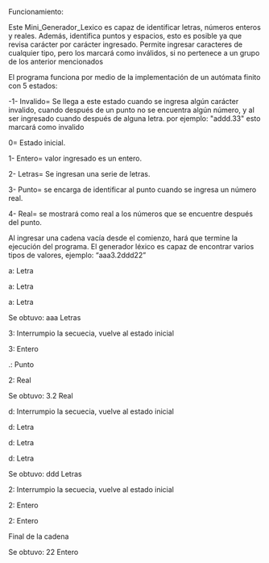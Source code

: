 Funcionamiento:


Este Mini_Generador_Lexico es capaz de identificar letras, números enteros y reales. Además, identifica puntos y espacios, esto es posible ya que revisa carácter por carácter ingresado. Permite ingresar caracteres de cualquier tipo, pero los marcará como inválidos, si no pertenece a un grupo de los anterior mencionados

El programa funciona por medio de la implementación de un autómata finito con 5 estados:

-1- Invalido= Se llega a este estado cuando se ingresa algún carácter invalido, cuando después de un punto no se encuentra algún número, y al ser ingresado cuando después de alguna letra. por ejemplo: "addd.33" esto marcará como invalido

0= Estado inicial.

1- Entero= valor ingresado es un entero.

2- Letras= Se ingresan una serie de letras. 

3- Punto= se encarga de identificar al punto cuando se ingresa un número real.

4- Real= se mostrará como real a los números que se encuentre después del punto.

Al ingresar una cadena vacía desde el comienzo, hará que termine la ejecución del programa. El generador léxico es capaz de encontrar varios tipos de valores, ejemplo:
“aaa3.2ddd22”

a: Letra

a: Letra

a: Letra

Se  obtuvo: aaa Letras

3: Interrumpio la secuecia, vuelve al estado inicial

3: Entero

.: Punto

2: Real

Se  obtuvo: 3.2 Real

d: Interrumpio la secuecia, vuelve al estado inicial

d: Letra

d: Letra

d: Letra

Se  obtuvo: ddd Letras

2: Interrumpio la secuecia, vuelve al estado inicial

2: Entero

2: Entero

Final de la cadena

Se  obtuvo: 22 Entero

